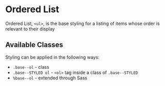 # Ordered List

Ordered List, `<ul>`, is the base styling for a listing of items whose order is relevant to their display

## Available Classes

Styling can be applied in the following ways:

* `.base--ol` - class
* `.base--STYLED ol` - `<ol>` tag inside a class of `.base--STYLED`
* `%base--ol` - extended through Sass
